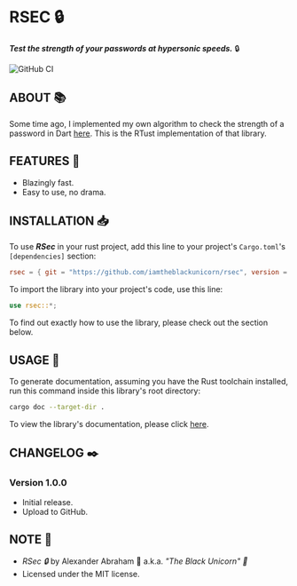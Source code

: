 # RSEC :lock:

***Test the strength of your passwords at hypersonic speeds.*** :lock:

![GitHub CI](https://github.com/iamtheblackunicorn/rsec/actions/workflows/rust.yml/badge.svg)

## ABOUT :books:

Some time ago, I implemented my own algorithm to check the strength of a password in Dart [here](https://github.com/iamtheblackunicorn/securitycheck). This is the RTust implementation of that library.

## FEATURES :test_tube:

- Blazingly fast.
- Easy to use, no drama.

## INSTALLATION :inbox_tray:

To use ***RSec*** in your rust project, add this line to your project's `Cargo.toml`'s `[dependencies]` section:

```TOML
rsec = { git = "https://github.com/iamtheblackunicorn/rsec", version = "1.0.0" }
```

To import the library into your project's code, use this line:

```Rust
use rsec::*;
```

To find out exactly how to use the library, please check out the section below.

## USAGE :hammer:

To generate documentation, assuming you have the Rust toolchain installed, run this command inside this library's root directory:

```bash
cargo doc --target-dir .
```

To view the library's documentation, please click [here](https://blckunicorn.art/rsec).

## CHANGELOG :black_nib:

### Version 1.0.0

- Initial release.
- Upload to GitHub.

## NOTE :scroll:

- *RSec :lock:* by Alexander Abraham :black_heart: a.k.a. *"The Black Unicorn" :unicorn:*
- Licensed under the MIT license.
